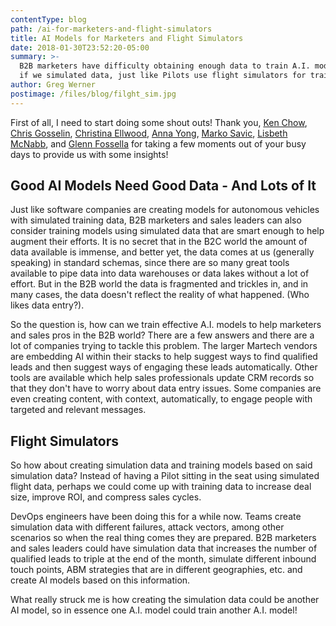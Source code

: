 ```yaml
---
contentType: blog
path: /ai-for-marketers-and-flight-simulators
title: AI Models for Marketers and Flight Simulators
date: 2018-01-30T23:52:20-05:00
summary: >-
  B2B marketers have difficulty obtaining enough data to train A.I. models. What
  if we simulated data, just like Pilots use flight simulators for training?
author: Greg Werner
postimage: /files/blog/filght_sim.jpg
---
```

First of all, I need to start doing some shout outs! Thank you, [Ken Chow](https://www.linkedin.com/in/techmarketingleader/), [Chris Gosselin](https://www.linkedin.com/in/chrisgosselinusafvet/), [Christina Ellwood](https://www.linkedin.com/in/christinaellwood/), [Anna Yong](https://www.linkedin.com/in/4everfusion/), [Marko Savic](https://www.linkedin.com/in/savicmarko/), [Lisbeth McNabb](https://www.linkedin.com/in/lisbethmcnabb/), and [Glenn Fossella](https://www.linkedin.com/in/glenfossella/) for taking a few moments out of your busy days to provide us with some insights!

## Good AI Models Need Good Data - And Lots of It

Just like software companies are creating models for autonomous vehicles with simulated training data, B2B marketers and sales leaders can also consider training models using simulated data that are smart enough to help augment their efforts. It is no secret that in the B2C world the amount of data available is immense, and better yet, the data comes at us (generally speaking) in standard schemas, since there are so many great tools available to pipe data into data warehouses or data lakes without a lot of effort. But in the B2B world the data is fragmented and trickles in, and in many cases, the data doesn't reflect the reality of what happened. (Who likes data entry?).

So the question is, how can we train effective A.I. models to help marketers and sales pros in the B2B world? There are a few answers and there are a lot of companies trying to tackle this problem. The larger Martech vendors are embedding AI within their stacks to help suggest ways to find qualified leads and then suggest ways of engaging these leads automatically. Other tools are available which help sales professionals update CRM records so that they don't have to worry about data entry issues. Some companies are even creating content, with context, automatically, to engage people with targeted and relevant messages.

## Flight Simulators

So how about creating simulation data and training models based on said simulation data? Instead of having a Pilot sitting in the seat using simulated flight data, perhaps we could come up with training data to increase deal size, improve ROI, and compress sales cycles.

DevOps engineers have been doing this for a while now. Teams create simulation data with different failures, attack vectors, among other scenarios so when the real thing comes they are prepared. B2B marketers and sales leaders could have simulation data that increases the number of qualified leads to triple at the end of the month, simulate different inbound touch points, ABM strategies that are in different geographies, etc. and create AI models based on this information.

What really struck me is how creating the simulation data could be another AI model, so in essence one A.I. model could train another A.I. model!
